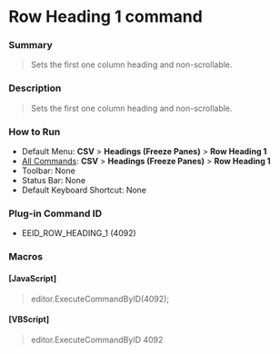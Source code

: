 # Row Heading 1 command

### Summary

> Sets the first one column heading and non-scrollable.

### Description

> Sets the first one column heading and non-scrollable.

### How to Run

- Default Menu: **CSV** \> **Headings (Freeze Panes)** \> **Row Heading 1**
- [All Commands](../tools/all_commands): **CSV** \> **Headings (Freeze Panes)** \> **Row Heading 1**
- Toolbar: None
- Status Bar: None
- Default Keyboard Shortcut: None

### Plug-in Command ID

- EEID\_ROW\_HEADING\_1 (4092)

### Macros

#### \[JavaScript\]

> editor.ExecuteCommandByID(4092);

#### \[VBScript\]

> editor.ExecuteCommandByID 4092
